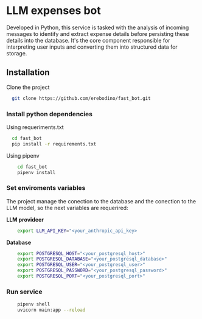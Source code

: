 
# LLM expenses bot

Developed in Python, this service is tasked with the analysis of incoming
messages to identify and extract expense details before persisting these details into the
database. It's the core component responsible for interpreting user inputs and converting
them into structured data for storage.


## Installation

Clone the project

```bash
  git clone https://github.com/erebodino/fast_bot.git
```

### Install python dependencies

Using requeriments.txt
```bash
  cd fast_bot
  pip install -r requirements.txt
```

Using pipenv
```bash
    cd fast_bot
    pipenv install
```

### Set enviroments variables
The project manage the conection to the database and the conection to the LLM model, so the next variables are requerired:

**LLM provideer**
```bash
    export LLM_API_KEY="<your_anthropic_api_key>
```
**Database**
```bash
    export POSTGRESQL_HOST="<your_postgresql_host>"
    export POSTGRESQL_DATABASE="<your_postgresql_database>"
    export POSTGRESQL_USER="<your_postgresql_user>"
    export POSTGRESQL_PASSWORD="<your_postgresql_password>"
    export POSTGRESQL_PORT="<your_postgresql_port>"
```
### Run service
```bash
    pipenv shell
    uvicorn main:app --reload
```





    